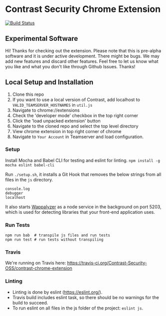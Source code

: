 # Contrast Security Chrome Extension

[![Build Status](https://travis-ci.org/Contrast-Security-OSS/contrast-chrome-extension.svg?branch=master)](https://travis-ci.org/Contrast-Security-OSS/contrast-chrome-extension)

## Experimental Software

Hi! Thanks for checking out the extension. Please note that this is pre-alpha software and it is under active development. There might be bugs. We may add new features and discard other features. Feel free to let us know what you like and what you don't like through Github Issues. Thanks!

## Local Setup and Installation

1. Clone this repo
2. If you want to use a local version of Contrast, add localhost to `VALID_TEAMSERVER_HOSTNAMES` in `util.js`
3. Navigate to chrome://extensions
4. Check the 'developer mode' checkbox in the top right corner
5. Click the 'load unpacked extension' button
6. Navigate to the cloned repo and select the top level directory
7. View chrome extension in top right corner of chrome
8. Navigate to `Your Account` in Teamserver and load configuration.

### Setup

Install Mocha and Babel CLI for testing and eslint for linting.
`npm install -g mocha eslint babel-cli`

Run `./setup.sh`, it installs a Git Hook that removes the below strings from all files in the `js` directory.
```
console.log
debugger
localhost
```

It also starts [Wappalyzer](https://www.wappalyzer.com/) as a node service in the background on port 5203, which is used for detecting libraries that your front-end application uses.

### Run Tests

```
npm run bab  # transpile js files and run tests
npm run test # run tests without transpiling
```

### Travis

We're running on Travis here: https://travis-ci.org/Contrast-Security-OSS/contrast-chrome-extension

### Linting
* Linting is done by eslint (https://eslint.org/).
* Travis build includes eslint task, so there should be no warnings for the build to succeed.
* To run eslint on all files in the js folder of the project: ``` eslint js ```.
